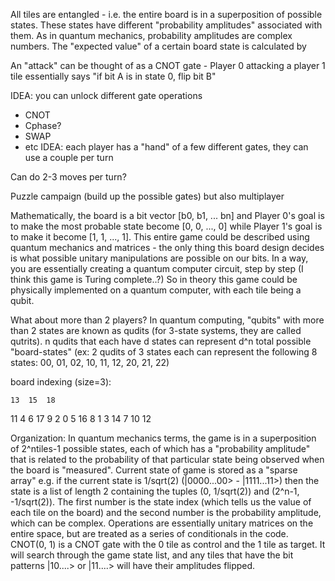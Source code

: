 All tiles are entangled - i.e. the entire board is in a superposition of possible
states. These states have different "probability amplitudes" associated with them.
As in quantum mechanics, probability amplitudes are complex numbers. The "expected
value" of a certain board state is calculated by 

An "attack" can be thought of as a CNOT gate - Player 0 attacking a player 1 tile
essentially says "if bit A is in state 0, flip bit B"

IDEA: you can unlock different gate operations
- CNOT
- Cphase?
- SWAP
- etc
IDEA: each player has a "hand" of a few different gates, they can use a couple per turn

Can do 2-3 moves per turn?

Puzzle campaign (build up the possible gates) but also multiplayer

Mathematically, the board is a bit vector [b0, b1, ... bn] and Player 0's goal is to
make the most probable state become [0, 0, ..., 0] while Player 1's goal is to make
it become [1, 1, ..., 1]. This entire game could be described using quantum mechanics
and matrices - the only thing this board design decides is what possible unitary
manipulations are possible on our bits. In a way, you are essentially creating a
quantum computer circuit, step by step (I think this game is Turing complete..?)
So in theory this game could be physically implemented on a quantum computer, with
each tile being a qubit.

What about more than 2 players?
In quantum computing, "qubits" with more than 2 states are known as qudits (for 3-state
systems, they are called qutrits). n qudits that each have d states can represent d^n
total possible "board-states" (ex: 2 qudits of 3 states each can represent the following
8 states: 00, 01, 02, 10, 11, 12, 20, 21, 22)

board indexing (size=3):

    13  15  18
  11   4   6  17
 9   2   0   5  16
   8   1   3  14
     7  10  12

Organization:
In quantum mechanics terms, the game is in a superposition of 2^ntiles-1 possible states, each of
which has a "probability amplitude" that is related to the probability of that particular
state being observed when the board is "measured". 
Current state of game is stored as a "sparse array"
e.g. if the current state is 1/sqrt(2) (|0000...00> - |1111...11>) then
the state is a list of length 2 containing the tuples (0, 1/sqrt(2)) and (2^n-1, -1/sqrt(2)).
The first number is the state index (which tells us the value of each tile on the board)
and the second number is the probability amplitude, which can be complex.
Operations are essentially unitary matrices on the entire space, but are treated as
a series of conditionals in the code. CNOT(0, 1) is a CNOT gate with the 0 tile as control
and the 1 tile as target. It will search through the game state list, and any tiles that have
the bit patterns |10....> or |11....> will have their amplitudes flipped.